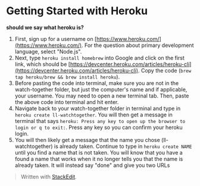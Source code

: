 
# Getting Started with Heroku
**should we say what heroku is?**

1. First, sign up for a username on [https://www.heroku.com/](https://www.heroku.com/). For the question about primary development language, select "Node.js".
2. Next, type `heroku install homebrew` into Google and click on the first link, which should be [https://devcenter.heroku.com/articles/heroku-cli](https://devcenter.heroku.com/articles/heroku-cli). Copy the code  (`
brew tap heroku/brew && brew install heroku
`).
3. Before pasting the code into terminal, make sure you are not in the watch-together folder, but just the computer's name and if applicable, your username. You may need to open a new terminal tab. Then, paste the above code into terminal and hit enter.
4. Navigate back to your watch-together folder in terminal and type in `heroku create ll-watchtogether`. You will then get a message in terminal that says `heroku: Press any key to open up the browser to login or q to exit:`. Press any key so you can confirm your heroku login. 
5. You will then likely get a message that the name you chose (ll-watchtogether) is already taken. Continue to type in `heroku create NAME` until you find a name that is not taken. You will know that you have a found a name that works when it no longer tells you that the name is already taken. It will instead say "done" and give you two URLs

> Written with [StackEdit](https://stackedit.io/).
<!--stackedit_data:
eyJoaXN0b3J5IjpbLTE1OTI2Nzg1ODMsMTk1NzMxMzUyNCw5Nj
Q5NTM2OTksLTE3MjE2MTQ4MjQsLTEyNzQ4ODU1NzYsLTE4ODE1
MTE0ODIsMTkwMTIwODYxOCw1MDAxMjU4NzcsLTIwOTI4OTQzOT
gsNzMwOTk4MTE2XX0=
-->